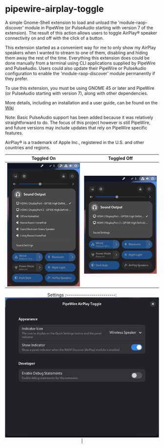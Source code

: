 # pipewire-airplay-toggle

A simple Gnome-Shell extension to load and unload the 'module-raop-discover' module in PipeWire (or PulseAudio starting with version 7 of the extension). The result of this action allows users to toggle AirPlay® speaker connectivity on and off with the click of a button.

This extension started as a convenient way for me to only show my AirPlay speakers when I wanted to stream to one of them, disabling and hiding them away the rest of the time. Everything this extension does could be done manually from a terminal using CLI applications supplied by PipeWire and PulseAudio. Users could also update their PipeWire or PulseAudio configuration to enable the 'module-raop-discover' module permanently if they prefer.

To use this extension, you must be using GNOME 45 or later and PipeWire (or PulseAudio starting with version 7), along with other dependencies.

More details, including an installation and a user guide, can be found on the [Wiki](https://github.com/craw0967/pipewire-airplay-toggle/wiki)

Note: Basic PulseAudio support has been added because it was relatively straightforward to do. The focus of this project however is still PipeWire, and future versions may include updates that rely on PipeWire specific features.

AirPlay® is a trademark of Apple Inc., registered in the U.S. and other countries and regions.

<div align="center">
  
Toggled On | Toggled Off
:-------------------------:|:-------------------------:
<img src="screenshot-enabled.png" align="top" title="'AirPlay® Speakers' Quick Settings Toggle - Enabled" alt="'AirPlay® Speakers' Quick Settings Toggle - Enabled"/>  |  <img src="screenshot-disabled.png" align="top" title="'AirPlay® Speakers' Quick Settings Toggle - Disabled" alt="'AirPlay® Speakers' Quick Settings Toggle - Disabled"/>

Settings
:-------------------------:
<img src="screenshot-prefs.png" title="'AirPlay® Speakers' Quick Settings Toggle Preferences Screen" alt="'AirPlay® Speakers' Quick Settings Toggle Preferences Screen"/> |

</div>
